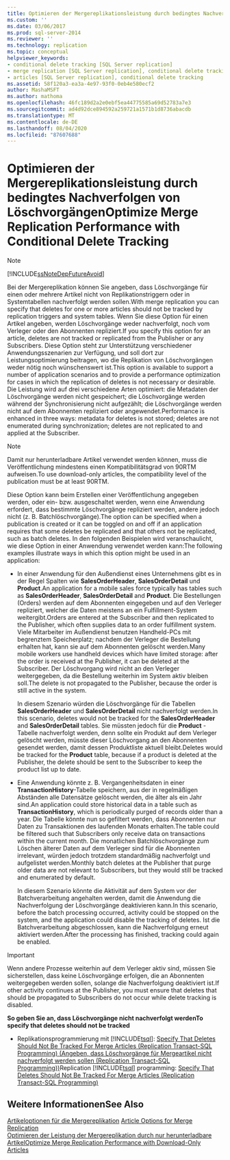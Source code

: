 ```yaml
---
title: Optimieren der Mergereplikationsleistung durch bedingtes Nachverfolgen von Löschvorgängen | Microsoft Dokumentation
ms.custom: ''
ms.date: 03/06/2017
ms.prod: sql-server-2014
ms.reviewer: ''
ms.technology: replication
ms.topic: conceptual
helpviewer_keywords:
- conditional delete tracking [SQL Server replication]
- merge replication [SQL Server replication], conditional delete tracking
- articles [SQL Server replication], conditional delete tracking
ms.assetid: 58f120a3-ea3a-4e97-93f0-0eb4e580ecf2
author: MashaMSFT
ms.author: mathoma
ms.openlocfilehash: 46fc189d2a2e0ebf5ea44775585a69d52783a7e3
ms.sourcegitcommit: ad4d92dce894592a259721a1571b1d8736abacdb
ms.translationtype: MT
ms.contentlocale: de-DE
ms.lasthandoff: 08/04/2020
ms.locfileid: "87607688"
---
```

# <a name="optimize-merge-replication-performance-with-conditional-delete-tracking"></a><span data-ttu-id="ed393-102">Optimieren der Mergereplikationsleistung durch bedingtes Nachverfolgen von Löschvorgängen</span><span class="sxs-lookup"><span data-stu-id="ed393-102">Optimize Merge Replication Performance with Conditional Delete Tracking</span></span>
    
> [!NOTE]  
>  [!INCLUDE[ssNoteDepFutureAvoid](../../../includes/ssnotedepfutureavoid-md.md)]  
  
 <span data-ttu-id="ed393-103">Bei der Mergereplikation können Sie angeben, dass Löschvorgänge für einen oder mehrere Artikel nicht von Replikationstriggern oder in Systemtabellen nachverfolgt werden sollen.</span><span class="sxs-lookup"><span data-stu-id="ed393-103">With merge replication you can specify that deletes for one or more articles should not be tracked by replication triggers and system tables.</span></span> <span data-ttu-id="ed393-104">Wenn Sie diese Option für einen Artikel angeben, werden Löschvorgänge weder nachverfolgt, noch vom Verleger oder den Abonnenten repliziert.</span><span class="sxs-lookup"><span data-stu-id="ed393-104">If you specify this option for an article, deletes are not tracked or replicated from the Publisher or any Subscribers.</span></span> <span data-ttu-id="ed393-105">Diese Option steht zur Unterstützung verschiedener Anwendungsszenarien zur Verfügung, und soll dort zur Leistungsoptimierung beitragen, wo die Replikation von Löschvorgängen weder nötig noch wünschenswert ist.</span><span class="sxs-lookup"><span data-stu-id="ed393-105">This option is available to support a number of application scenarios and to provide a performance optimization for cases in which the replication of deletes is not necessary or desirable.</span></span> <span data-ttu-id="ed393-106">Die Leistung wird auf drei verschiedene Arten optimiert: die Metadaten der Löschvorgänge werden nicht gespeichert; die Löschvorgänge werden während der Synchronisierung nicht aufgezählt; die Löschvorgänge werden nicht auf dem Abonnenten repliziert oder angewendet.</span><span class="sxs-lookup"><span data-stu-id="ed393-106">Performance is enhanced in three ways: metadata for deletes is not stored; deletes are not enumerated during synchronization; deletes are not replicated to and applied at the Subscriber.</span></span>  
  
> [!NOTE]  
>  <span data-ttu-id="ed393-107">Damit nur herunterladbare Artikel verwendet werden können, muss die Veröffentlichung mindestens einen Kompatibilitätsgrad von 90RTM aufweisen.</span><span class="sxs-lookup"><span data-stu-id="ed393-107">To use download-only articles, the compatibility level of the publication must be at least 90RTM.</span></span>  
  
 <span data-ttu-id="ed393-108">Diese Option kann beim Erstellen einer Veröffentlichung angegeben werden, oder ein- bzw. ausgeschaltet werden, wenn eine Anwendung erfordert, dass bestimmte Löschvorgänge repliziert werden, andere jedoch nicht (z. B. Batchlöschvorgänge).</span><span class="sxs-lookup"><span data-stu-id="ed393-108">The option can be specified when a publication is created or it can be toggled on and off if an application requires that some deletes be replicated and that others not be replicated, such as batch deletes.</span></span> <span data-ttu-id="ed393-109">In den folgenden Beispielen wird veranschaulicht, wie diese Option in einer Anwendung verwendet werden kann:</span><span class="sxs-lookup"><span data-stu-id="ed393-109">The following examples illustrate ways in which this option might be used in an application:</span></span>  
  
-   <span data-ttu-id="ed393-110">In einer Anwendung für den Außendienst eines Unternehmens gibt es in der Regel Spalten wie **SalesOrderHeader**, **SalesOrderDetail** und **Product**.</span><span class="sxs-lookup"><span data-stu-id="ed393-110">An application for a mobile sales force typically has tables such as **SalesOrderHeader**, **SalesOrderDetail** and **Product**.</span></span> <span data-ttu-id="ed393-111">Die Bestellungen (Orders) werden auf dem Abonnenten eingegeben und auf den Verleger repliziert, welcher die Daten meistens an ein Fulfillment-System weitergibt.</span><span class="sxs-lookup"><span data-stu-id="ed393-111">Orders are entered at the Subscriber and then replicated to the Publisher, which often supplies data to an order fulfillment system.</span></span> <span data-ttu-id="ed393-112">Viele Mitarbeiter im Außendienst benutzen Handheld-PCs mit begrenztem Speicherplatz; nachdem der Verleger die Bestellung erhalten hat, kann sie auf dem Abonnenten gelöscht werden.</span><span class="sxs-lookup"><span data-stu-id="ed393-112">Many mobile workers use handheld devices which have limited storage: after the order is received at the Publisher, it can be deleted at the Subscriber.</span></span> <span data-ttu-id="ed393-113">Der Löschvorgang wird nicht an den Verleger weitergegeben, da die Bestellung weiterhin im System aktiv bleiben soll.</span><span class="sxs-lookup"><span data-stu-id="ed393-113">The delete is not propagated to the Publisher, because the order is still active in the system.</span></span>  
  
     <span data-ttu-id="ed393-114">In diesem Szenario würden die Löschvorgänge für die Tabellen **SalesOrderHeader** und **SalesOrderDetail** nicht nachverfolgt werden.</span><span class="sxs-lookup"><span data-stu-id="ed393-114">In this scenario, deletes would not be tracked for the **SalesOrderHeader** and **SalesOrderDetail** tables.</span></span> <span data-ttu-id="ed393-115">Sie müssten jedoch für die **Product** -Tabelle nachverfolgt werden, denn sollte ein Produkt auf dem Verleger gelöscht werden, müsste dieser Löschvorgang an den Abonnenten gesendet werden, damit dessen Produktliste aktuell bleibt.</span><span class="sxs-lookup"><span data-stu-id="ed393-115">Deletes would be tracked for the **Product** table, because if a product is deleted at the Publisher, the delete should be sent to the Subscriber to keep the product list up to date.</span></span>  
  
-   <span data-ttu-id="ed393-116">Eine Anwendung könnte z. B. Vergangenheitsdaten in einer **TransactionHistory**-Tabelle speichern, aus der in regelmäßigen Abständen alle Datensätze gelöscht werden, die älter als ein Jahr sind.</span><span class="sxs-lookup"><span data-stu-id="ed393-116">An application could store historical data in a table such as **TransactionHistory**, which is periodically purged of records older than a year.</span></span> <span data-ttu-id="ed393-117">Die Tabelle könnte nun so gefiltert werden, dass Abonnenten nur Daten zu Transaktionen des laufenden Monats erhalten.</span><span class="sxs-lookup"><span data-stu-id="ed393-117">The table could be filtered such that Subscribers only receive data on transactions within the current month.</span></span> <span data-ttu-id="ed393-118">Die monatlichen Batchlöschvorgänge zum Löschen älterer Daten auf dem Verleger sind für die Abonnenten irrelevant, würden jedoch trotzdem standardmäßig nachverfolgt und aufgelistet werden.</span><span class="sxs-lookup"><span data-stu-id="ed393-118">Monthly batch deletes at the Publisher that purge older data are not relevant to Subscribers, but they would still be tracked and enumerated by default.</span></span>  
  
     <span data-ttu-id="ed393-119">In diesem Szenario könnte die Aktivität auf dem System vor der Batchverarbeitung angehalten werden, damit die Anwendung die Nachverfolgung der Löschvorgänge deaktivieren kann.</span><span class="sxs-lookup"><span data-stu-id="ed393-119">In this scenario, before the batch processing occurred, activity could be stopped on the system, and the application could disable the tracking of deletes.</span></span> <span data-ttu-id="ed393-120">Ist die Batchverarbeitung abgeschlossen, kann die Nachverfolgung erneut aktiviert werden.</span><span class="sxs-lookup"><span data-stu-id="ed393-120">After the processing has finished, tracking could again be enabled.</span></span>  
  
> [!IMPORTANT]  
>  <span data-ttu-id="ed393-121">Wenn andere Prozesse weiterhin auf dem Verleger aktiv sind, müssen Sie sicherstellen, dass keine Löschvorgänge erfolgen, die an Abonnenten weitergegeben werden sollen, solange die Nachverfolgung deaktiviert ist.</span><span class="sxs-lookup"><span data-stu-id="ed393-121">If other activity continues at the Publisher, you must ensure that deletes that should be propagated to Subscribers do not occur while delete tracking is disabled.</span></span>  
  
 <span data-ttu-id="ed393-122">**So geben Sie an, dass Löschvorgänge nicht nachverfolgt werden**</span><span class="sxs-lookup"><span data-stu-id="ed393-122">**To specify that deletes should not be tracked**</span></span>  
  
-   <span data-ttu-id="ed393-123">Replikationsprogrammierung mit [!INCLUDE[tsql](../../../includes/tsql-md.md)]: [Specify That Deletes Should Not Be Tracked For Merge Articles &#40;Replication Transact-SQL Programming&#41; (Angeben, dass Löschvorgänge für Mergeartikel nicht nachverfolgt werden sollen &#40;Replication Transact-SQL Programming&#41;)](..//publish/specify-merge-replication-properties.md#tracking-deletes)</span><span class="sxs-lookup"><span data-stu-id="ed393-123">Replication [!INCLUDE[tsql](../../../includes/tsql-md.md)] programming: [Specify That Deletes Should Not Be Tracked For Merge Articles &#40;Replication Transact-SQL Programming&#41;](..//publish/specify-merge-replication-properties.md#tracking-deletes)</span></span>  
  
## <a name="see-also"></a><span data-ttu-id="ed393-124">Weitere Informationen</span><span class="sxs-lookup"><span data-stu-id="ed393-124">See Also</span></span>  
 <span data-ttu-id="ed393-125">[Artikeloptionen für die Mergereplikation](article-options-for-merge-replication.md) </span><span class="sxs-lookup"><span data-stu-id="ed393-125">[Article Options for Merge Replication](article-options-for-merge-replication.md) </span></span>  
 [<span data-ttu-id="ed393-126">Optimieren der Leistung der Mergereplikation durch nur herunterladbare Artikel</span><span class="sxs-lookup"><span data-stu-id="ed393-126">Optimize Merge Replication Performance with Download-Only Articles</span></span>](optimize-merge-replication-performance-with-download-only-articles.md)  
  
  
